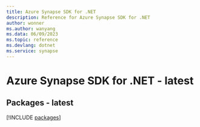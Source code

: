```yaml
---
title: Azure Synapse SDK for .NET
description: Reference for Azure Synapse SDK for .NET
author: wonner
ms.author: wanyang
ms.data: 06/09/2023
ms.topic: reference
ms.devlang: dotnet
ms.service: synapse
---
```

# Azure Synapse SDK for .NET - latest
## Packages - latest
[!INCLUDE [packages](synapse-index.md)]